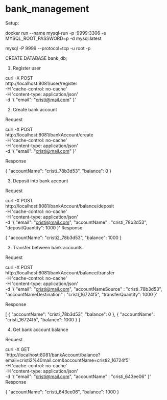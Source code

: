 # bank_management
Setup:

docker run --name mysql-run -p :9999:3306 -e MYSQL_ROOT_PASSWORD=p -d mysql:latest

mysql -P 9999 --protocol=tcp -u root -p

CREATE DATABASE bank_db;

1. Register user

curl -X POST \
  http://localhost:8081/user/register \
  -H 'cache-control: no-cache' \
  -H 'content-type: application/json' \
  -d '{
	"email": "cristi@mail.com"
}'

2. Create bank account

Request

curl -X POST \
  http://localhost:8081/bankAccount/create \
  -H 'cache-control: no-cache' \
  -H 'content-type: application/json' \
  -d '{
	"email": "cristi@mail.com"
}'

Response

{
    "accountName": "cristi_78b3d53",
    "balance": 0
}

3. Deposit into bank account

Request

curl -X POST \
  http://localhost:8081/bankAccount/balance/deposit \
  -H 'cache-control: no-cache' \
  -H 'content-type: application/json' \
  -d '{
	"email": "cristi@mail.com",
	"accountName" : "cristi_78b3d53",
	"depositQuantity": 1000
}'
Response

{
    "accountName": "cristi2_78b3d53",
    "balance": 1000
}

3. Transfer between bank accounts

Request

curl -X POST \
  http://localhost:8081/bankAccount/balance/transfer \
  -H 'cache-control: no-cache' \
  -H 'content-type: application/json' \
  -d '{
	"email": "cristi@mail.com",
	"accountNameSource" : "cristi_78b3d53",
	"accountNameDestination" : "cristi_16724f5",
	"transferQuantity": 1000
}'

Response

[
    {
        "accountName": "cristi_78b3d53",
        "balance": 0
    },
    {
        "accountName": "cristi_16724f5",
        "balance": 1000
    }
]

4. Get bank account balance

Request

curl -X GET \
  'http://localhost:8081/bankAccount/balance?email=cristi2%40mail.com&accountName=cristi2_16724f5' \
  -H 'cache-control: no-cache' \
  -H 'content-type: application/json' \
  -d '{
	"email": "cristi@mail.com",
	"accountName" : "cristi_643ee06" 
}'
Response

{
    "accountName": "cristi_643ee06",
    "balance": 1000
}

